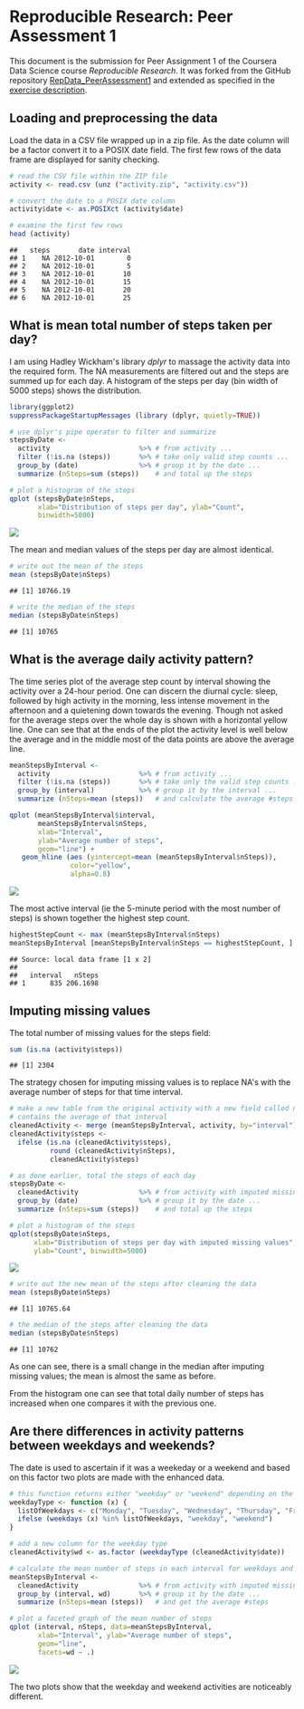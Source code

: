 # Reproducible Research: Peer Assessment 1

This document is the submission for Peer Assignment 1 of the Coursera Data Science course *Reproducible Research*. It was forked from the GitHub repository [RepData_PeerAssessment1](https://github.com/rdpeng/RepData_PeerAssessment1) and extended as specified in the [exercise description](https://class.coursera.org/repdata-011/human_grading/view/courses/973512/assessments/3/submissions). 

## Loading and preprocessing the data

Load the data in a CSV file wrapped up in a zip file. As the date column will be a factor convert it to a POSIX date field. The first few rows of the data frame are displayed for sanity checking.


```r
# read the CSV file within the ZIP file
activity <- read.csv (unz ("activity.zip", "activity.csv"))

# convert the date to a POSIX date column
activity$date <- as.POSIXct (activity$date)

# examine the first few rows
head (activity)
```

```
##   steps       date interval
## 1    NA 2012-10-01        0
## 2    NA 2012-10-01        5
## 3    NA 2012-10-01       10
## 4    NA 2012-10-01       15
## 5    NA 2012-10-01       20
## 6    NA 2012-10-01       25
```

## What is mean total number of steps taken per day?

I am using Hadley Wickham's library *dplyr* to massage the activity data into the required form. The NA measurements are filtered out and the steps are summed up for each day. A histogram of the steps per day (bin width of 5000 steps) shows the distribution.


```r
library(ggplot2)
suppressPackageStartupMessages (library (dplyr, quietly=TRUE))

# use dplyr's pipe operator to filter and summarize
stepsByDate <-
  activity                      %>% # from activity ...
  filter (!is.na (steps))       %>% # take only valid step counts ...
  group_by (date)               %>% # group it by the date ...
  summarize (nSteps=sum (steps))    # and total up the steps

# plot a histogram of the steps
qplot (stepsByDate$nSteps,
       xlab="Distribution of steps per day", ylab="Count",
       binwidth=5000)
```

![](./PA1_template_files/figure-html/unnamed-chunk-2-1.png) 

The mean and median values of the steps per day are almost identical.


```r
# write out the mean of the steps
mean (stepsByDate$nSteps)
```

```
## [1] 10766.19
```

```r
# write the median of the steps
median (stepsByDate$nSteps)
```

```
## [1] 10765
```

## What is the average daily activity pattern?

The time series plot of the average step count by interval showing the activity over a 24-hour period. One can discern the diurnal cycle: sleep, followed by high activity in the morning, less intense movement in the afternoon and a quietening down towards the evening. Though not asked for the average steps over the whole day is shown with a horizontal yellow line. One can see that at the ends of the plot the activity level is well below the average and in the middle most of the data points are above the average line.


```r
meanStepsByInterval <-
  activity                      %>% # from activity ...
  filter (!is.na (steps))       %>% # take only the valid step counts ...
  group_by (interval)           %>% # group it by the interval ...
  summarize (nSteps=mean (steps))   # and calculate the average #steps

qplot (meanStepsByInterval$interval,
       meanStepsByInterval$nSteps,
       xlab="Interval",
       ylab="Average number of steps",
       geom="line") +
   geom_hline (aes (yintercept=mean (meanStepsByInterval$nSteps)),
               color="yellow",
               alpha=0.8)
```

![](./PA1_template_files/figure-html/unnamed-chunk-4-1.png) 

The most active interval (ie the 5-minute period with the most number of steps) is shown together the highest step count.



```r
highestStepCount <- max (meanStepsByInterval$nSteps)
meanStepsByInterval [meanStepsByInterval$nSteps == highestStepCount, ]
```

```
## Source: local data frame [1 x 2]
## 
##   interval   nSteps
## 1      835 206.1698
```

## Imputing missing values

The total number of missing values for the steps field:


```r
sum (is.na (activity$steps))
```

```
## [1] 2304
```

The strategy chosen for imputing missing values is to replace NA's with the average number of steps for that time interval.


```r
# make a new table from the original activity with a new field called nSteps that
# contains the average of that interval
cleanedActivity <- merge (meanStepsByInterval, activity, by="interval")
cleanedActivity$steps <-
  ifelse (is.na (cleanedActivity$steps),
          round (cleanedActivity$nSteps),
          cleanedActivity$steps)

# as done earlier, total the steps of each day
stepsByDate <-
  cleanedActivity               %>% # from activity with imputed missing data ...
  group_by (date)               %>% # group it by the date ...
  summarize (nSteps=sum (steps))    # and total up the steps

# plot a histogram of the steps
qplot(stepsByDate$nSteps,
      xlab="Distribution of steps per day with imputed missing values",
      ylab="Count", binwidth=5000)
```

![](./PA1_template_files/figure-html/unnamed-chunk-7-1.png) 

```r
# write out the new mean of the steps after cleaning the data
mean (stepsByDate$nSteps)
```

```
## [1] 10765.64
```

```r
# the median of the steps after cleaning the data
median (stepsByDate$nSteps)
```

```
## [1] 10762
```

As one can see, there is a small change in the median after imputing missing values; the mean is almost the same as before.

From the histogram one can see that total daily number of steps has increased when one compares it with the previous one.


## Are there differences in activity patterns between weekdays and weekends?

The date is used to ascertain if it was a weekeday or a weekend and based on this factor two plots are made with the enhanced data.


```r
# this function returns either "weekday" or "weekend" depending on the date given to it.
weekdayType <- function (x) {
  listOfWeekdays <- c("Monday", "Tuesday", "Wednesday", "Thursday", "Friday")
  ifelse (weekdays (x) %in% listOfWeekdays, "weekday", "weekend")
}

# add a new column for the weekday type
cleanedActivity$wd <- as.factor (weekdayType (cleanedActivity$date))

# calculate the mean number of steps in each interval for weekdays and weekends
meanStepsByInterval <-
  cleanedActivity               %>% # from activity with imputed missing data ...
  group_by (interval, wd)       %>% # group it by the date ...
  summarize (nSteps=mean (steps))   # and get the average #steps

# plot a faceted graph of the mean number of steps
qplot (interval, nSteps, data=meanStepsByInterval,
       xlab="Interval", ylab="Average number of steps",
       geom="line",
       facets=wd ~ .) 
```

![](./PA1_template_files/figure-html/unnamed-chunk-8-1.png) 


The two plots show that the weekday and weekend activities are noticeably  different.
